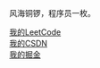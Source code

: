 风海铜锣，程序员一枚。

[我的LeetCode](https://leetcode-cn.com/u/fenghaitongluo/) <br/>
[我的CSDN](https://blog.csdn.net/madaxin?spm=1001.2101.3001.5343)<br/>
[我的掘金](https://juejin.cn/user/3570823441943944)
